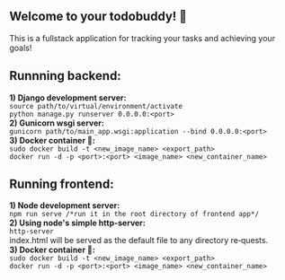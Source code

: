 ## Welcome to your todobuddy! :dart:
This is a fullstack application for tracking your tasks and achieving your goals!
## Runnning backend:
**1) Django development server:**<br />
```source path/to/virtual/environment/activate```<br />
```python manage.py runserver 0.0.0.0:<port>```<br />
**2) Gunicorn wsgi server:**<br />
```gunicorn path/to/main_app.wsgi:application --bind 0.0.0.0:<port>```<br />
**3) Docker container :whale::**<br />
```sudo docker build -t <new_image_name> <export_path>```<br />
```docker run -d -p <port>:<port> <image_name> <new_container_name>```
## Running frontend:
**1) Node development server:**<br />
```npm run serve /*run it in the root directory of frontend app*/```<br />
**2) Using node's simple http-server:**<br />
```http-server```<br />
index.html will be served as the default  file  to  any  directory  re‐quests.<br />
**3) Docker container :whale::**<br />
```sudo docker build -t <new_image_name> <export_path>```<br />
```docker run -d -p <port>:<port> <image_name> <new_container_name>```
